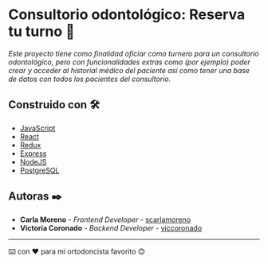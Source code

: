 # Consultorio odontológico: Reserva tu turno 🦷

_Este proyecto tiene como finalidad oficiar como turnero para un consultorio odontológico, pero con funcionalidades extras como (por ejemplo) poder crear y acceder al historial médico del paciente así como tener una base de datos con todos los pacientes del consultorio._

## Construido con 🛠️

* [JavaScript](https://www.javascript.com/)
* [React](https://es.reactjs.org/) 
* [Redux](https://es.redux.js.org/) 
* [Express](https://expressjs.com/es/) 
* [NodeJS](https://nodejs.org/es/) 
* [PostgreSQL](https://www.postgresql.org/) 

## Autoras ✒️

* **Carla Moreno** - *Frontend Developer* - [scarlamoreno](https://github.com/scarlamoreno)
* **Victoria Coronado** - *Backend Developer* - [viccoronado](https://github.com/viccoronado)


---
⌨️ con ❤️ para mi ortodoncista favorito 😊
